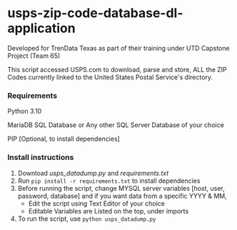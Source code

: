 # usps-zip-code-database-dl-application

Developed for TrenData Texas as part of their training under UTD Capstone Project (Team 65)

This script accessed USPS.com to download, parse and store, ALL the ZIP Codes currently linked to the United States Postal Service's directory.



### Requirements

Python 3.10

MariaDB SQL Database or Any other SQL Server Database of your choice

PIP [Optional, to install dependencies]

### Install instructions

1. Download _usps_datadump.py_ and _requirements.txt_
2. Run `pip install -r requirements.txt` to install dependencies
3. Before running the script, change MYSQL server variables [host, user, password, database] and if you want data from a specific YYYY & MM,
    - Edit the script using Text Editor of your choice
    - Editable Variables are Listed on the top, under imports
4. To run the script, use `python usps_datadump.py`
